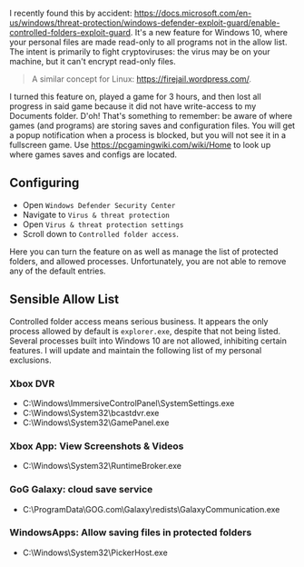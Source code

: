 I recently found this by accident: <https://docs.microsoft.com/en-us/windows/threat-protection/windows-defender-exploit-guard/enable-controlled-folders-exploit-guard>. It's a new feature for Windows 10, where your personal files are made read-only to all programs not in the allow list. The intent is primarily to fight cryptoviruses: the virus may be on your machine, but it can't encrypt read-only files.

<!-- more -->

> A similar concept for Linux: <https://firejail.wordpress.com/>.

I turned this feature on, played a game for 3 hours, and then lost all progress in said game because it did not have write-access to my Documents folder. D'oh! That's something to remember: be aware of where games (and programs) are storing saves and configuration files. You will get a popup notification when a process is blocked, but you will not see it in a fullscreen game. Use <https://pcgamingwiki.com/wiki/Home> to look up where games saves and configs are located.

## Configuring

- Open `Windows Defender Security Center`
- Navigate to `Virus & threat protection`
- Open `Virus & threat protection settings`
- Scroll down to `Controlled folder access`.

Here you can turn the feature on as well as manage the list of protected folders, and allowed processes. Unfortunately, you are not able to remove any of the default entries.

## Sensible Allow List

Controlled folder access means serious business. It appears the only process allowed by default is `explorer.exe`, despite that not being listed. Several processes built into Windows 10 are not allowed, inhibiting certain features. I will update and maintain the following list of my personal exclusions.

### Xbox DVR

- C:\Windows\ImmersiveControlPanel\SystemSettings.exe
- C:\Windows\System32\bcastdvr.exe
- C:\Windows\System32\GamePanel.exe

### Xbox App: View Screenshots & Videos

- C:\Windows\System32\RuntimeBroker.exe

### GoG Galaxy: cloud save service

- C:\ProgramData\GOG.com\Galaxy\redists\GalaxyCommunication.exe

### WindowsApps: Allow saving files in protected folders

- C:\Windows\System32\PickerHost.exe